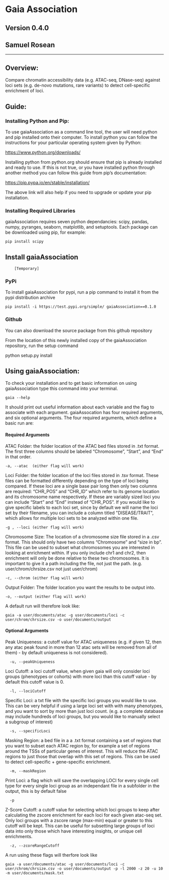 # Gaia Association
## Version 0.4.0
## Samuel Rosean

****


## Overview:
Compare chromatin accessibility data (e.g. ATAC-seq, DNase-seq) against loci sets (e.g. de-novo mutations, rare variants) to detect cell-specific enrichment of loci.

## Guide:

### Installing Python and Pip:

To use gaiaAssociation as a command line tool, the user will need python and pip installed onto their computer. To install python you can follow the instructions for your particular operating system given by Python:

 https://www.python.org/downloads/

Installing python from python.org should ensure that pip is already installed and ready to use. If this is not true, or you have installed python through another method you can follow this guide from pip’s documentation:

 https://pip.pypa.io/en/stable/installation/

The above link will also help if you need to upgrade or update your pip installation.

### Installing Required Libraries
		
gaiaAssociation requires seven python dependancies: scipy, pandas, numpy, pyranges, seaborn, matplotlib, and setuptools. Each package can be downloaded using pip, for example:

    pip install scipy
		
## Install gaiaAssociation
	
		[Temporary]
### PyPi

To install gaiaAssociation for pypi, run a pip command to install it from the pypi distribution archive

	pip install -i https://test.pypi.org/simple/ gaiaAssociation==0.1.0
  
### Github

You can also download the source package from this github repository


From the location of this newly installed copy of the gaiaAssociation repository, run the setup command

 python setup.py install


## Using gaiaAssociation:

To check your installation and to get basic information on using gaiaAssociation type this command into your terminal.

	gaia --help

It should print out useful information about each variable and the flag to associate with each argument. gaiaAssocation has four required arguments, and six optional arguments. The four required arguments, which define a basic run are:

#### Required Arguments

ATAC Folder: the folder location of the ATAC bed files stored in .txt format. The first three columns should be labeled “Chromosome”, “Start”, and “End” in that order.

	-a, --atac  (either flag will work)

Loci Folder: the folder location of the loci files stored in .tsv format.
These files can be formatted differently depending on the type of loci being compared. If these loci are a single base pair long then only two columns are required: “CHR_POS” and “CHR_ID” which refer to its genome location and its chromosome name respectively. If these are variably sized loci you can include “Start” and “End” instead of “CHR_POS”. If you would like to give specific labels to each loci set, since by default we will name the loci set by their filename, you can include a column titled "DISEASE/TRAIT", which allows for multiple loci sets to be analyzed within one file.

	-g , --loci (either flag will work)

Chromosome Size: The location of a chromosome size file stored in a .csv format. This should only have two columns “Chromosome” and “size in bp”. This file can be used to subset what chromosomes you are interested in looking at enrichment within. If you only include chr1 and chr2, then enrichment will only be done relative to these two chromosomes. It is important to give it a path including the file, not just the path. (e.g. user/chrom/chrsize.csv not just user/chrom)

	-c, --chrom (either flag will work)

Output Folder: The folder location you want the results to be output into.

	-o, --output (either flag will work)

A default run will therefore look like:

```
gaia -a user/documents/atac -g user/documents/loci -c user/chrom/chrsize.csv -o user/documents/output
```

#### Optional Arguments

Peak Uniqueness: a cutoff value for ATAC uniqueness (e.g. if given 12, then any atac peak found in more than 12 atac sets will be removed from all of them) - by default uniqueness is not considered).

```
  -u, --peakUniqueness
```

Loci Cutoff: a loci cutoff value, when given gaia will only consider loci groups (phenotypes or cohorts) with more loci than this cutoff value - by default this cutoff value is 0.

```
  -l, --lociCutoff
```

Specific Loci: a txt file with the specific loci groups you would like to use. This can be very helpful if using a large loci set with with many phenotypes, and you want to sort by more than just loci count. (e.g. a complete database may include hundreds of loci groups, but you would like to manually select a subgroup of interest)

```
  -s, --specificLoci
```

Masking Region: a bed file in a a .txt format containing a set of regions that you want to subset each ATAC region by, for example a set of regions around the TSSs of particular genes of interest. This will reduce the ATAC regions to just those that overlap with this set of regions. This can be used to detect cell-specific + gene-specific enrichment.

```
  -m, --maskRegion
```

Print Loci: a flag which will save the overlapping LOCI for every single cell type for every single loci group as an independant file in a subfolder in the output, this is by default false

```
  -p
```

Z-Score Cutoff: a cutoff value for selecting which loci groups to keep after calculating the zscore enrichment for each loci for each given atac-seq set. Only loci groups with a zscore range (max-min) equal or greater to this cutoff will be kept. This can be useful for subsetting large groups of loci data into only those which have interesting insights, or unique cell enrichments.

```
  -z, --zcoreRangeCutoff
```

A run using these flags will therfore look like

```
gaia -a user/documents/atac -g user/documents/loci -c user/chrom/chrsize.csv -o user/documents/output -p -l 2000 -z 20 -u 10 -m user/documents/mask.txt
```
